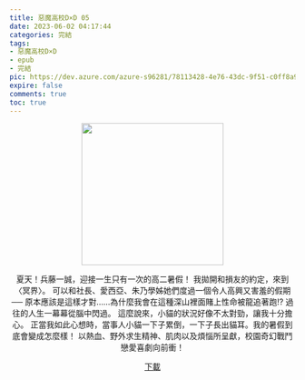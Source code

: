 ```yaml
---
title: 惡魔高校D×D 05
date: 2023-06-02 04:17:44
categories: 完結
tags:
- 惡魔高校D×D
- epub
- 完結
pic: https://dev.azure.com/azure-s96281/78113428-4e76-43dc-9f51-c0ff8a913055/_apis/git/repositories/a379171b-de46-4c10-9b0d-00da23959885/items?path=/Epub%20Cover/%E6%83%A1%E9%AD%94%E9%AB%98%E6%A0%A1D%C3%97D-05.jpg&versionDescriptor%5BversionOptions%5D=0&versionDescriptor%5BversionType%5D=0&versionDescriptor%5Bversion%5D=main&resolveLfs=true&%24format=octetStream&api-version=5.0
expire: false
comments: true
toc: true
---
```


<div style="text-align:center" class="kratos-post-content">

<img width="250px" src="https://dev.azure.com/azure-s96281/78113428-4e76-43dc-9f51-c0ff8a913055/_apis/git/repositories/a379171b-de46-4c10-9b0d-00da23959885/items?path=/Epub%20Cover/%E6%83%A1%E9%AD%94%E9%AB%98%E6%A0%A1D%C3%97D-05.jpg&versionDescriptor%5BversionOptions%5D=0&versionDescriptor%5BversionType%5D=0&versionDescriptor%5Bversion%5D=main&resolveLfs=true&%24format=octetStream&api-version=5.0">

<p>
夏天！兵藤一誠，迎接一生只有一次的高二暑假！
我拋開和損友的約定，來到〈冥界〉。
可以和社長、愛西亞、朱乃學姊她們度過一個令人高興又害羞的假期──
原本應該是這樣才對……為什麼我會在這種深山裡面賭上性命被龍追著跑!?
過往的人生一幕幕從腦中閃過。
這麼說來，小貓的狀況好像不太對勁，讓我十分擔心。
正當我如此心想時，當事人小貓一下子累倒，一下子長出貓耳。我的暑假到底會變成怎麼樣！
以熱血、野外求生精神、肌肉以及煩惱所呈獻，校園奇幻戰鬥戀愛喜劇向前衝！
</p>

<p>
<a href="https://epubdatabase.azurewebsites.net/EBOOKS/EPUB/完結/惡魔高校D×D/惡魔高校D×D/05%E6%83%A1%E9%AD%94%E9%AB%98%E6%A0%A1D%C3%97D.epub?download=1">下載</a>
</p>

</div>

